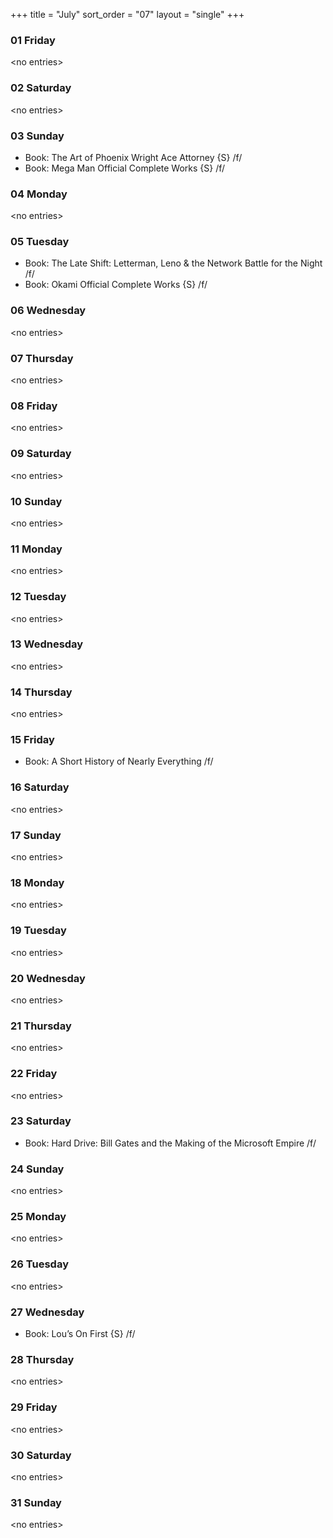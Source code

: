 +++
title = "July"
sort_order = "07"
layout = "single"
+++

### 01 Friday


\<no entries\>



### 02 Saturday


\<no entries\>



### 03 Sunday


* Book: The Art of Phoenix Wright Ace Attorney {S} /f/
* Book: Mega Man Official Complete Works {S} /f/


### 04 Monday


\<no entries\>



### 05 Tuesday


* Book: The Late Shift: Letterman, Leno & the Network Battle for the Night /f/
* Book: Okami Official Complete Works {S} /f/


### 06 Wednesday


\<no entries\>



### 07 Thursday


\<no entries\>



### 08 Friday


\<no entries\>



### 09 Saturday


\<no entries\>



### 10 Sunday


\<no entries\>



### 11 Monday


\<no entries\>



### 12 Tuesday


\<no entries\>



### 13 Wednesday


\<no entries\>



### 14 Thursday


\<no entries\>



### 15 Friday


* Book: A Short History of Nearly Everything /f/


### 16 Saturday


\<no entries\>



### 17 Sunday


\<no entries\>



### 18 Monday


\<no entries\>



### 19 Tuesday


\<no entries\>



### 20 Wednesday


\<no entries\>



### 21 Thursday


\<no entries\>



### 22 Friday


\<no entries\>



### 23 Saturday


* Book: Hard Drive: Bill Gates and the Making of the Microsoft Empire /f/


### 24 Sunday


\<no entries\>



### 25 Monday


\<no entries\>



### 26 Tuesday


\<no entries\>



### 27 Wednesday


* Book: Lou’s On First {S} /f/


### 28 Thursday


\<no entries\>



### 29 Friday


\<no entries\>



### 30 Saturday


\<no entries\>



### 31 Sunday


\<no entries\>


